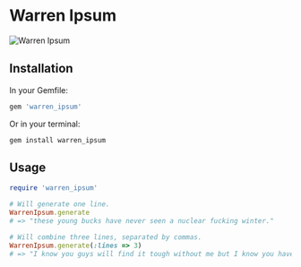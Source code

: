 # Warren Ipsum

![Warren Ipsum](http://www.warrenipsum.com/wp-content/themes/boilerplate/images/warren.png "Warren Ipsum")

## Installation

In your Gemfile:

```ruby
gem 'warren_ipsum'
```

Or in your terminal:

```shell
gem install warren_ipsum
```

## Usage

```ruby
require 'warren_ipsum'

# Will generate one line.
WarrenIpsum.generate
# => "these young bucks have never seen a nuclear fucking winter."

# Will combine three lines, separated by commas.
WarrenIpsum.generate(:lines => 3)
# => "I know you guys will find it tough without me but I know you have it in you to soldier on in my absence, embrace the cheese, most women should try throwing with the other hand."
```
